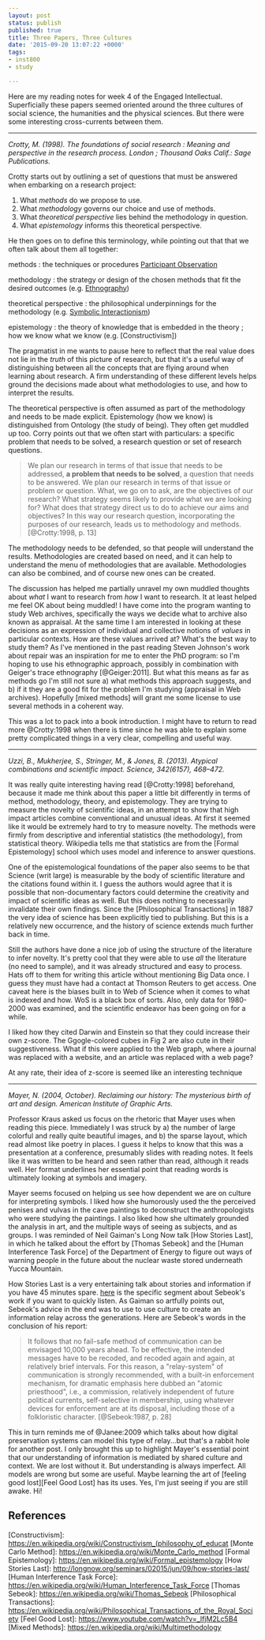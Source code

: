 ```yaml
---
layout: post
status: publish
published: true
title: Three Papers, Three Cultures
date: '2015-09-20 13:07:22 +0000'
tags:
- inst800
- study

---
```


Here are my reading notes for week 4 of the Engaged Intellectual. Superficially these papers seemed oriented around the three cultures of 
social science, the humanities and the physical sciences. But there were some interesting cross-currents between them.

---

*Crotty, M. (1998). The foundations of social research : Meaning and perspective in the research process. London ; Thousand Oaks Calif.: Sage Publications.*

Crotty starts out by outlining a set of questions that must be answered when embarking on a research project: 

1. What *methods* do we propose to use.
2. What *methodology* governs our choice and use of methods.
3. What *theoretical perspective* lies behind the methodology in question.
4. What *epistemology* informs this theoretical perspective.

He then goes on to define this terminology, while pointing out that that we often talk about them all together:

methods
: the techniques or procedures [Participant Observation]

methodology
:     the strategy or design of the chosen methods that fit the desired outcomes (e.g. [Ethnography])

theoretical perspective
:     the philosophical underpinnings for the methodology (e.g. [Symbolic Interactionism])

epistemology
:     the theory of knowledge that is embedded in the theory ; how we know what we know (e.g. [Constructivism])

The pragmatist in me wants to pause here to reflect that the real value does not lie in the *truth* of this picture of research, but that it's a useful way of distinguishing between all the concepts that are flying around when learning about research. A firm understanding of these different levels helps ground the decisions made about what methodologies to use, and how to interpret the results.

The theoretical perspective is often assumed as part of the methodology and needs to be made explicit. Epistemology (how we know) is distinguished from Ontology (the study of being). They often get muddled up too. Corry points out that we often start with particulars: a specific problem that needs to be solved, a research question or set of research questions.

> We plan our research in terms of that issue that needs to be addressed, 
> **a problem that needs to be solved**, a question that needs to be answered. 
> We plan our research in terms of that issue or problem or question. What, 
> we go on to ask, are the objectives of our research? What strategy seems 
> likely to provide what we are looking for? What does that strategy direct 
> us to do to achieve our aims and objectives? In this way our research 
> question, incorporating the purposes of our research, leads us to 
> methodology and methods. [@Crotty:1998, p. 13]

The methodology needs to be defended, so that people will understand the results. Methodologies are created based on need, and it can help to understand the menu of methodologies that are available. Methodologies can also be combined, and of course new ones can be created.

The discussion has helped me partially unravel my own muddled thoughts about *what* I want to research from *how* I want to research. It at least helped me feel OK about being muddled! I have come into the program wanting to study Web archives, specifically the ways we decide what to archive also known as appraisal. At the same time I am interested in looking at these decisions as an expression of individual and collective notions of *values* in particular contexts. How are these values arrived at? What's the best way to study them? As I've mentioned in the past reading Steven Johnson's work about repair was an inspiration for me to enter the PhD program: so I'm hoping to use his ethnographic approach, possibly in combination with Geiger's trace ethnography [@Geiger:2011]. But what this means as far as methods go I'm still not sure a) what methods this approach suggests, and b) if it they are a good fit for the problem I'm studying (appraisal in Web archives). Hopefully [mixed methods] will grant me some license to use several methods in a coherent way.

This was a lot to pack into a book introduction. I might have to return to read more @Crotty:1998 when there is time since he was able to explain some pretty complicated things in a very clear, compelling and useful way.

---

*Uzzi, B., Mukherjee, S., Stringer, M., & Jones, B. (2013). Atypical combinations and scientific impact. Science, 342(6157), 468–472.*

It was really quite interesting having read [@Crotty:1998] beforehand, because it made me think about this paper a little bit differently in terms of method, methodology, theory, and epistemology. They are trying to measure the novelty of scientific ideas, in an attempt to show that high impact articles combine conventional and unusual ideas. At first it seemed like it would be extremely hard to try to measure novelty. The methods were firmly from descriptive and inferential statistics (the methodology), from statistical theory. Wikipedia tells me that statistics are from the [Formal Epistemology] school which uses model and inference to answer questions.

One of the epistemological foundations of the paper also seems to be that Science (writ large) is measurable by the body of scientific literature and the citations found within it. I guess the authors would agree that it is possible that non-documentary factors could determine the creativity and impact of scientific ideas as well. But this does nothing to necessarily invalidate their own findings. Since the [Philosophical Transactions] in 1887 the very idea of science has been explicitly tied to publishing. But this is a relatively new occurrence, and the history of science extends much further back in time.

Still the authors have done a nice job of using the structure of the literature to infer novelty. It's pretty cool that they were able to use *all* the literature (no need to sample), and it was already structured and easy to process. Hats off to them for writing this article without mentioning Big Data once. I guess they must have had a contact at Thomson Reuters to get access. One caveat here is the biases built in to Web of Science when it comes to what is indexed and how. WoS is a black box of sorts. Also, only data for 1980-2000 was examined, and the scientific endeavor has been going on for a while.

I liked how they cited Darwin and Einstein so that they could increase their own z-score. The Ggogle-colored cubes in Fig 2 are also cute in their suggestiveness. What if this were applied to the Web graph, where a journal was replaced with a website, and an article was replaced with a web page? 

At any rate, their idea of z-score is seemed like an interesting technique

---

*Mayer, N. (2004, October). Reclaiming our history: The mysterious birth of art and design. American Institute of Graphic Arts.*

Professor Kraus asked us focus on the rhetoric that Mayer uses when reading this piece. Immediately I was struck by a) the number of large colorful and really quite beautiful images, and b) the sparse layout, which read almost like poetry in places. I guess it helps to know that this was a presentation at a conference, presumably slides with reading notes. It feels like it was written to be heard and seen rather than read, although it reads well. Her format underlines her essential point that reading words is ultimately looking at symbols and imagery.

Mayer seems focused on helping us see how dependent we are on culture for interpreting symbols. I liked how she humorously used the the perceived penises and vulvas in the cave paintings to deconstruct the anthropologists who were studying the paintings. I also liked how she ultimately grounded the analysis in art, and the multiple ways of seeing as subjects, and as groups. I was reminded of Neil Gaiman's Long Now talk [How Stories Last], in which he talked about the effort by [Thomas Sebeok] and the [Human Interference Task Force] of the Department of Energy to figure out ways of warning people in the future about the nuclear waste stored underneath Yucca Mountain. 

How Stories Last is a very entertaining talk about stories and information if you have 45 minutes spare. [here](https://soundcloud.com/longnow/how-stories-last#t=47:17) is the specific segment about Sebeok's work if you want to quickly listen. As Gaiman so artfully points out, Sebeok's advice in the end was to use to use culture to create an information relay across the generations. Here are Sebeok's words in the conclusion of his report:

> It follows that no fail-safe method of communication can be envisaged
> 10,000 years ahead. To be effective, the intended messages have to be
> recoded, and recoded again and again, at relatively brief intervals. 
> For this reason, a "relay-system" of communication is strongly 
> recommended, with a built-in enforcement mechanism, for dramatic 
> emphasis here dubbed an "atomic priesthood", i.e., a commission, 
> relatively independent of future political currents, self-selective 
> in membership, using whatever devices for enforcement are at its 
> disposal, including those of a folkloristic character.  [@Sebeok:1987, p. 28]

This in turn reminds me of @Janee:2009 which talks about how digital preservation systems can model this type of relay...but that's a rabbit hole for another post. I only brought this up to highlight Mayer's essential point that our understanding of information is mediated by shared culture and context. We are lost without it. But understanding is always imperfect. All models are wrong but some are useful. Maybe learning the art of [feeling good lost][Feel Good Lost] has its uses. Yes, I'm just seeing if you are still awake. Hi!

## References

[Participant Observation]: https://en.wikipedia.org/wiki/Participant_observation
[Ethnography]: https://en.wikipedia.org/wiki/Ethnography
[Symbolic Interactionism]: https://en.wikipedia.org/wiki/Symbolic_interactionism
[Constructivism]: https://en.wikipedia.org/wiki/Constructivism_(philosophy_of_educat
[Monte Carlo Method]: https://en.wikipedia.org/wiki/Monte_Carlo_method
[Formal Epistemology]: https://en.wikipedia.org/wiki/Formal_epistemology
[How Stories Last]: http://longnow.org/seminars/02015/jun/09/how-stories-last/
[Human Interference Task Force]: https://en.wikipedia.org/wiki/Human_Interference_Task_Force
[Thomas Sebeok]: https://en.wikipedia.org/wiki/Thomas_Sebeok
[Philosophical Transactions]: https://en.wikipedia.org/wiki/Philosophical_Transactions_of_the_Royal_Society
[Feel Good Lost]: https://www.youtube.com/watch?v=_lfjM2Lc5B4
[Mixed Methods]: https://en.wikipedia.org/wiki/Multimethodology
